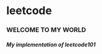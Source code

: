 # 									     leetcode

### 																		**WELCOME TO MY WORLD**

##### 																				   My implementation of leetcode101

